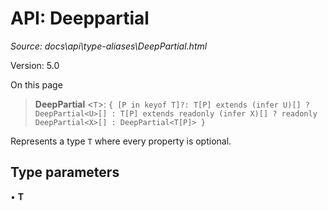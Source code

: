 # API: Deeppartial

*Source: docs\api\type-aliases\DeepPartial.html*

Version: 5.0

On this page

> **DeepPartial** <`T`>: `{ [P in keyof T]?: T[P] extends (infer U)[] ? DeepPartial<U>[] : T[P] extends readonly (infer X)[] ? readonly DeepPartial<X>[] : DeepPartial<T[P]> }`

Represents a type `T` where every property is optional.

## Type parameters[​](DeepPartial.html#type-parameters "Direct link to Type parameters")

• **T**

